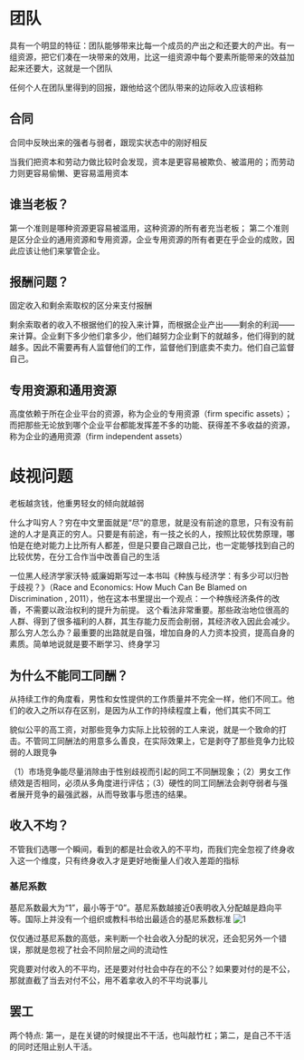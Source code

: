 

# 团队

具有一个明显的特征：团队能够带来比每一个成员的产出之和还要大的产出。有一组资源，把它们凑在一块带来的效用，比这一组资源中每个要素所能带来的效益加起来还要大，这就是一个团队

任何个人在团队里得到的回报，跟他给这个团队带来的边际收入应该相称

 ## 合同

 合同中反映出来的强者与弱者，跟现实状态中的刚好相反

当我们把资本和劳动力做比较时会发现，资本是更容易被欺负、被滥用的；而劳动力则更容易偷懒、更容易滥用资本

## 谁当老板？

第一个准则是哪种资源更容易被滥用，这种资源的所有者充当老板；
第二个准则是区分企业的通用资源和专用资源，企业专用资源的所有者更在乎企业的成败，因此应该让他们来掌管企业。

## 报酬问题？

固定收入和剩余索取权的区分来支付报酬

剩余索取者的收入不根据他们的投入来计算，而根据企业产出——剩余的利润——来计算。企业剩下多少他们拿多少，他们越努力企业剩下的就越多，他们得到的就越多。因此不需要再有人监督他们的工作，监督他们到底卖不卖力。他们自己监督自己。

## 专用资源和通用资源

高度依赖于所在企业平台的资源，称为企业的专用资源（firm specific assets）；而把那些无论放到哪个企业平台都能发挥差不多的功能、获得差不多收益的资源，称为企业的通用资源（firm independent assets）

# 歧视问题

老板越贪钱，他重男轻女的倾向就越弱

什么才叫穷人？穷在中文里面就是“尽”的意思，就是没有前途的意思，只有没有前途的人才是真正的穷人。只要是有前途，有一技之长的人，按照比较优势原理，哪怕是在绝对能力上比所有人都差，但是只要自己跟自己比，也一定能够找到自己的比较优势，在分工合作当中改善自己的生活

一位黑人经济学家沃特·威廉姆斯写过一本书叫《种族与经济学：有多少可以归咎于歧视？》（Race and Economics: How Much Can Be Blamed on Discrimination , 2011），他在这本书里提出一个观点：一个种族经济条件的改善，不需要以政治权利的提升为前提。 这个看法非常重要。那些政治地位很高的人群、得到了很多福利的人群，其生存能力反而会削弱，其经济收入因此会减少。 那么穷人怎么办？最重要的出路就是自强，增加自身的人力资本投资，提高自身的素质。简单地说就是要不断学习、终身学习

## 为什么不能同工同酬？

从持续工作的角度看，男性和女性提供的工作质量并不完全一样，他们不同工。他们的收入之所以存在区别，是因为从工作的持续程度上看，他们其实不同工

貌似公平的高工资，对那些竞争力实际上比较弱的工人来说，就是一个致命的打击。不管同工同酬法的用意多么善良，在实际效果上，它是剥夺了那些竞争力比较弱的人跟竞争

（1）市场竞争能尽量消除由于性别歧视而引起的同工不同酬现象；（2）男女工作绩效是否相同，必须从多角度进行评估；（3）硬性的同工同酬法会剥夺弱者与强者展开竞争的最强武器，从而导致事与愿违的结果。

## 收入不均？

不管我们选哪一个瞬间，看到的都是社会收入的不平均，而我们完全忽视了终身收入这一个维度，只有终身收入才是更好地衡量人们收入差距的指标

### 基尼系数

基尼系数最大为“1”，最小等于“0”。基尼系数越接近0表明收入分配越是趋向平等。国际上并没有一个组织或教科书给出最适合的基尼系数标准
![1](https://bkimg.cdn.bcebos.com/pic/e824b899a9014c083afda2ed017b02087af4f4b0?x-bce-process=image/watermark,image_d2F0ZXIvYmFpa2U5Mg==,g_7,xp_5,yp_5/format,f_auto )

仅仅通过基尼系数的高低，来判断一个社会收入分配的状况，还会犯另外一个错误，那就是忽视了社会不同阶层之间的流动性

究竟要对付收入的不平均，还是要对付社会中存在的不公？如果要对付的是不公，那就直截了当去对付不公，用不着拿收入的不平均说事儿

## 罢工

两个特点: 
第一，是在关键的时候提出不干活，也叫敲竹杠；第二，是自己不干活的同时还阻止别人干活。